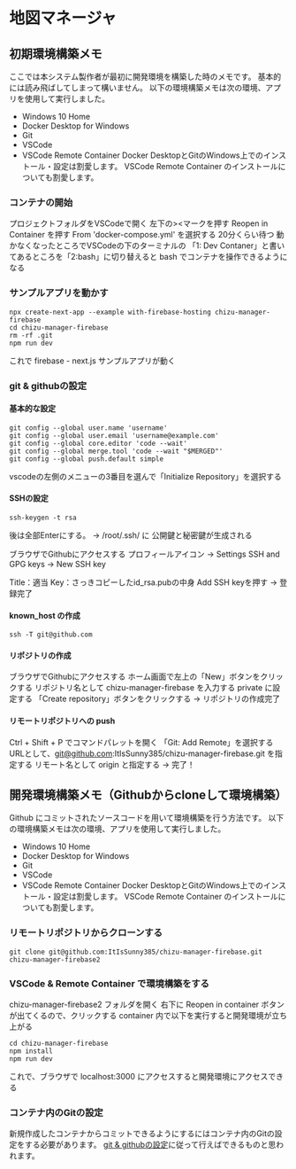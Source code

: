 # 地図マネージャ

## 初期環境構築メモ
ここでは本システム製作者が最初に開発環境を構築した時のメモです。
基本的には読み飛ばしてしまって構いません。
以下の環境構築メモは次の環境、アプリを使用して実行しました。
- Windows 10 Home
- Docker Desktop for Windows
- Git
- VSCode
- VSCode Remote Container
Docker DesktopとGitのWindows上でのインストール・設定は割愛します。
VSCode Remote Container のインストールについても割愛します。 

### コンテナの開始
プロジェクトフォルダをVSCodeで開く
左下の><マークを押す
Reopen in Container を押す
From 'docker-compose.yml' を選択する
20分くらい待つ
動かなくなったところでVSCodeの下のターミナルの 「1: Dev Contaner」と書いてあるところを「2:bash」に切り替えると bash でコンテナを操作できるようになる

### サンプルアプリを動かす
```
npx create-next-app --example with-firebase-hosting chizu-manager-firebase
cd chizu-manager-firebase
rm -rf .git
npm run dev
```
これで firebase - next.js サンプルアプリが動く

### git & githubの設定
#### 基本的な設定
```
git config --global user.name 'username'
git config --global user.email 'username@example.com'
git config --global core.editor 'code --wait'
git config --global merge.tool 'code --wait "$MERGED"'
git config --global push.default simple
```
vscodeの左側のメニューの3番目を選んで「Initialize Repository」を選択する

#### SSHの設定
```
ssh-keygen -t rsa
```
後は全部Enterにする。
→ /root/.ssh/ に 公開鍵と秘密鍵が生成される

ブラウザでGithubにアクセスする
プロフィールアイコン → Settings
SSH and GPG keys → New SSH key

Title：適当
Key：さっきコピーしたid_rsa.pubの中身
Add SSH keyを押す
→ 登録完了

#### known_host の作成
```
ssh -T git@github.com
```

#### リポジトリの作成
ブラウザでGithubにアクセスする
ホーム画面で左上の「New」ボタンをクリックする
リポジトリ名として
chizu-manager-firebase
を入力する
private
に設定する
「Create repository」ボタンをクリックする
→ リポジトリの作成完了

#### リモートリポジトリへの push
Ctrl + Shift + P でコマンドパレットを開く
「Git: Add Remote」を選択する
URLとして、git@github.com:ItIsSunny385/chizu-manager-firebase.git を指定する
リモート名として origin と指定する
→ 完了！

## 開発環境構築メモ（Githubからcloneして環境構築）
Github にコミットされたソースコードを用いて環境構築を行う方法です。
以下の環境構築メモは次の環境、アプリを使用して実行しました。
- Windows 10 Home
- Docker Desktop for Windows
- Git
- VSCode
- VSCode Remote Container
Docker DesktopとGitのWindows上でのインストール・設定は割愛します。
VSCode Remote Container のインストールについても割愛します。

### リモートリポジトリからクローンする
```
git clone git@github.com:ItIsSunny385/chizu-manager-firebase.git chizu-manager-firebase2
```

### VSCode & Remote Container で環境構築をする
chizu-manager-firebase2 フォルダを開く
右下に Reopen in container ボタンが出てくるので、クリックする
container 内で以下を実行すると開発環境が立ち上がる
```
cd chizu-manager-firebase
npm install
npm run dev 
```
これで、ブラウザで localhost:3000 にアクセスすると開発環境にアクセスできる

### コンテナ内のGitの設定
新規作成したコンテナからコミットできるようにするにはコンテナ内のGitの設定をする必要があります。
[git & githubの設定](#git--githubの設定)に従って行えばできるものと思われます。